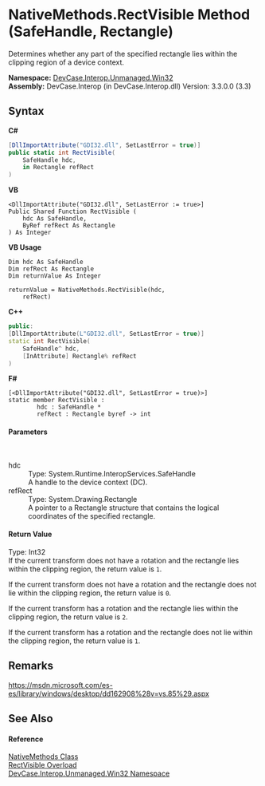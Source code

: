 # NativeMethods.RectVisible Method (SafeHandle, Rectangle)
 

Determines whether any part of the specified rectangle lies within the clipping region of a device context.

**Namespace:**&nbsp;<a href="N_DevCase_Interop_Unmanaged_Win32">DevCase.Interop.Unmanaged.Win32</a><br />**Assembly:**&nbsp;DevCase.Interop (in DevCase.Interop.dll) Version: 3.3.0.0 (3.3)

## Syntax

**C#**<br />
``` C#
[DllImportAttribute("GDI32.dll", SetLastError = true)]
public static int RectVisible(
	SafeHandle hdc,
	in Rectangle refRect
)
```

**VB**<br />
``` VB
<DllImportAttribute("GDI32.dll", SetLastError := true>]
Public Shared Function RectVisible ( 
	hdc As SafeHandle,
	ByRef refRect As Rectangle
) As Integer
```

**VB Usage**<br />
``` VB Usage
Dim hdc As SafeHandle
Dim refRect As Rectangle
Dim returnValue As Integer

returnValue = NativeMethods.RectVisible(hdc, 
	refRect)
```

**C++**<br />
``` C++
public:
[DllImportAttribute(L"GDI32.dll", SetLastError = true)]
static int RectVisible(
	SafeHandle^ hdc, 
	[InAttribute] Rectangle% refRect
)
```

**F#**<br />
``` F#
[<DllImportAttribute("GDI32.dll", SetLastError = true)>]
static member RectVisible : 
        hdc : SafeHandle * 
        refRect : Rectangle byref -> int 

```


#### Parameters
&nbsp;<dl><dt>hdc</dt><dd>Type: System.Runtime.InteropServices.SafeHandle<br />A handle to the device context (DC).</dd><dt>refRect</dt><dd>Type: System.Drawing.Rectangle<br />A pointer to a Rectangle structure that contains the logical coordinates of the specified rectangle.</dd></dl>

#### Return Value
Type: Int32<br />If the current transform does not have a rotation and the rectangle lies within the clipping region, the return value is `1`. 

 If the current transform does not have a rotation and the rectangle does not lie within the clipping region, the return value is `0`. 

 If the current transform has a rotation and the rectangle lies within the clipping region, the return value is `2`. 

 If the current transform has a rotation and the rectangle does not lie within the clipping region, the return value is `1`.

## Remarks
<a href="https://msdn.microsoft.com/es-es/library/windows/desktop/dd162908%28v=vs.85%29.aspx" target="_blank">https://msdn.microsoft.com/es-es/library/windows/desktop/dd162908%28v=vs.85%29.aspx</a>

## See Also


#### Reference
<a href="T_DevCase_Interop_Unmanaged_Win32_NativeMethods">NativeMethods Class</a><br /><a href="Overload_DevCase_Interop_Unmanaged_Win32_NativeMethods_RectVisible">RectVisible Overload</a><br /><a href="N_DevCase_Interop_Unmanaged_Win32">DevCase.Interop.Unmanaged.Win32 Namespace</a><br />